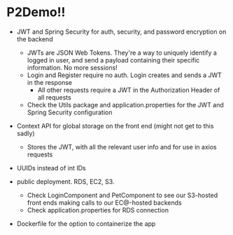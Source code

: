 # P2Demo!!

- JWT and Spring Security for auth, security, and password encryption on the backend

  - JWTs are JSON Web Tokens. They're a way to uniquely identify a logged in user, and send a payload containing their specific information. No more sessions!
  - Login and Register require no auth. Login creates and sends a JWT in the response
    - All other requests require a JWT in the Authorization Header of all requests
  - Check the Utils package and application.properties for the JWT and Spring Security configuration
    
- Context API for global storage on the front end (might not get to this sadly)
  - Stores the JWT, with all the relevant user info and for use in axios requests
 
- UUIDs instead of int IDs

- public deployment. RDS, EC2, S3.
  - Check LoginComponent and PetComponent to see our S3-hosted front ends making calls to our EC@-hosted backends
  - Check application.properties for RDS connection

- Dockerfile for the option to containerize the app 
